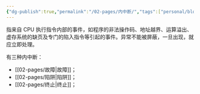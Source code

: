 ```yaml
---
{"dg-publish":true,"permalink":"/02-pages/内中断/","tags":["personal/blog","计算机组成原理","概念"]}
---
```


指来自 CPU 执行指令内部的事件，如程序的非法操作码、地址越界、运算溢出、虚存系统的缺页及专门的陷入指令等引起的事件。异常不能被屏蔽，一旦出现，就应立即处理。

有三种内中断：
 - [[02-pages/故障\|故障]]；
 - [[02-pages/陷阱\|陷阱]]；
 - [[02-pages/终止\|终止]]；